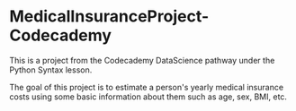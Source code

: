 # MedicalInsuranceProject-Codecademy
This is a project from the Codecademy DataScience pathway under the Python Syntax lesson.

The goal of this project is to estimate a person's yearly medical insurance costs using
some basic information about them such as age, sex, BMI, etc.
